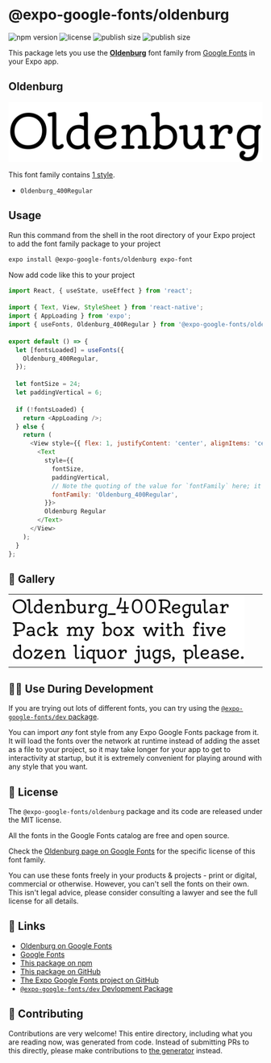 # @expo-google-fonts/oldenburg

![npm version](https://flat.badgen.net/npm/v/@expo-google-fonts/oldenburg)
![license](https://flat.badgen.net/github/license/expo/google-fonts)
![publish size](https://flat.badgen.net/packagephobia/install/@expo-google-fonts/oldenburg)
![publish size](https://flat.badgen.net/packagephobia/publish/@expo-google-fonts/oldenburg)

This package lets you use the [**Oldenburg**](https://fonts.google.com/specimen/Oldenburg) font family from [Google Fonts](https://fonts.google.com/) in your Expo app.

## Oldenburg

![Oldenburg](./font-family.png)

This font family contains [1 style](#-gallery).

- `Oldenburg_400Regular`

## Usage

Run this command from the shell in the root directory of your Expo project to add the font family package to your project
```sh
expo install @expo-google-fonts/oldenburg expo-font
```

Now add code like this to your project
```js
import React, { useState, useEffect } from 'react';

import { Text, View, StyleSheet } from 'react-native';
import { AppLoading } from 'expo';
import { useFonts, Oldenburg_400Regular } from '@expo-google-fonts/oldenburg';

export default () => {
  let [fontsLoaded] = useFonts({
    Oldenburg_400Regular,
  });

  let fontSize = 24;
  let paddingVertical = 6;

  if (!fontsLoaded) {
    return <AppLoading />;
  } else {
    return (
      <View style={{ flex: 1, justifyContent: 'center', alignItems: 'center' }}>
        <Text
          style={{
            fontSize,
            paddingVertical,
            // Note the quoting of the value for `fontFamily` here; it expects a string!
            fontFamily: 'Oldenburg_400Regular',
          }}>
          Oldenburg Regular
        </Text>
      </View>
    );
  }
};

```

## 🔡 Gallery


||||
|-|-|-|
|![Oldenburg_400Regular](./Oldenburg_400Regular.ttf.png)||||


## 👩‍💻 Use During Development

If you are trying out lots of different fonts, you can try using the [`@expo-google-fonts/dev` package](https://github.com/expo/google-fonts/tree/master/font-packages/dev#readme).

You can import *any* font style from any Expo Google Fonts package from it. It will load the fonts
over the network at runtime instead of adding the asset as a file to your project, so it may take longer
for your app to get to interactivity at startup, but it is extremely convenient
for playing around with any style that you want.

## 📖 License

The `@expo-google-fonts/oldenburg` package and its code are released under the MIT license.

All the fonts in the Google Fonts catalog are free and open source.

Check the [Oldenburg page on Google Fonts](https://fonts.google.com/specimen/Oldenburg) for the specific license of this font family.

You can use these fonts freely in your products & projects - print or digital, commercial or otherwise. However, you can't sell the fonts on their own. This isn't legal advice, please consider consulting a lawyer and see the full license for all details.

## 🔗 Links

- [Oldenburg on Google Fonts](https://fonts.google.com/specimen/Oldenburg)
- [Google Fonts](https://fonts.google.com/)
- [This package on npm](https://www.npmjs.com/package/@expo-google-fonts/oldenburg)
- [This package on GitHub](https://github.com/expo/google-fonts/tree/master/font-packages/oldenburg)
- [The Expo Google Fonts project on GitHub](https://github.com/expo/google-fonts)
- [`@expo-google-fonts/dev` Devlopment Package](https://github.com/expo/google-fonts/tree/master/font-packages/dev)

## 🤝 Contributing

Contributions are very welcome! This entire directory, including what you are reading now, was generated from code. Instead of submitting PRs to this directly, please make contributions to [the generator](https://github.com/expo/google-fonts/tree/master/packages/generator) instead.

